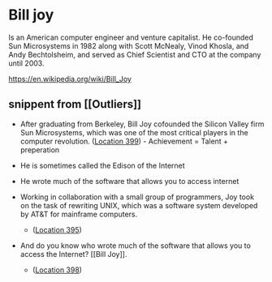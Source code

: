 # Bill joy



Is an American computer engineer and venture capitalist. He co-founded Sun Microsystems in 1982 along with Scott McNealy, Vinod Khosla, and Andy Bechtolsheim, and served as Chief Scientist and CTO at the company until 2003.

https://en.wikipedia.org/wiki/Bill_Joy



## snippent from [[Outliers]]

- After graduating from Berkeley,  Bill Joy cofounded the Silicon Valley firm Sun Microsystems, which was one of the most critical players in the computer revolution. ([Location 399](https://readwise.io/to_kindle?action=open&asin=B001ANYDAO&location=399)) - Achievement = Talent + preperation

- He is sometimes called the Edison of the Internet
- He wrote much of the software that allows you to access internet
- Working in collaboration with a small group of programmers, Joy took on the task of rewriting UNIX, which was a software system developed by AT&T for mainframe computers.
  - ([Location 395](https://readwise.io/to_kindle?action=open&asin=B001ANYDAO&location=395))
- And do you know who wrote much of the software that allows you to access the Internet? [[Bill Joy]].
  - ([Location 398](https://readwise.io/to_kindle?action=open&asin=B001ANYDAO&location=398))
